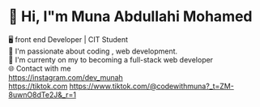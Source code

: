 # 👋 Hi, I"m Muna Abdullahi Mohamed  <br>
🖥️ front end Developer | CIT Student   <br>
🚀 I'm passionate about coding , web development.  <br>
🚀 I'm currenty on my to becoming a full-stack web developer  <br>
🌐 Contact with me <br>
https://instagram.com/dev_munah <br>
https://tiktok.com https://www.tiktok.com/@codewithmuna?_t=ZM-8uwnO8dTe2J&_r=1






